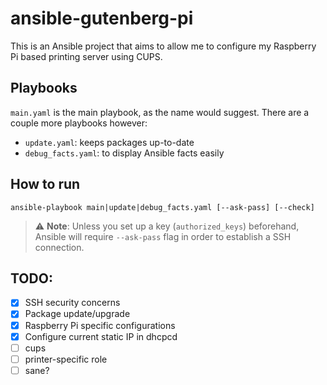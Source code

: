 # ansible-gutenberg-pi

This is an Ansible project that aims to allow me to configure my Raspberry Pi based printing server using CUPS.

## Playbooks

`main.yaml` is the main playbook, as the name would suggest. There are a couple more playbooks however:

- `update.yaml`: keeps packages up-to-date
- `debug_facts.yaml`: to display Ansible facts easily

## How to run

```
ansible-playbook main|update|debug_facts.yaml [--ask-pass] [--check]
```

> :warning: **Note**: Unless you set up a key (`authorized_keys`) beforehand, Ansible will require `--ask-pass` flag in order to establish a SSH connection.

## TODO:

- [x] SSH security concerns
- [x] Package update/upgrade
- [x] Raspberry Pi specific configurations
- [x] Configure current static IP in dhcpcd
- [ ] cups
- [ ] printer-specific role
- [ ] sane?
